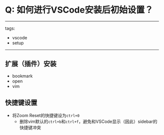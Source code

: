 # Q: 如何进行VSCode安装后初始设置？

---
tags:
  - vscode
  - setup
---


## 扩展（插件）安装
- bookmark
- open
- vim

## 快捷键设置
- 将Zoom Reset的快捷键设为`ctrl+0`
    - 删除vim默认的`ctrl+b`和`ctrl+f`，避免和VSCode显示（因此）sidebar的快捷键冲突
